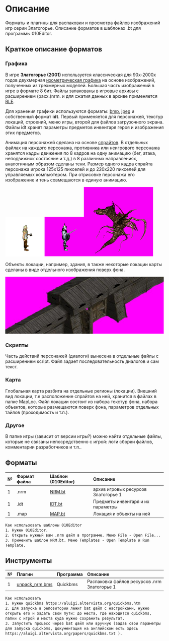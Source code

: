 # Описание

Форматы и плагины для распаковки и просмотра файлов изображений игр серии Златогорье. Описание форматов в шаблонах .bt для программы 010Editor.

## Краткое описание форматов

### Графика

В игре **Златогорье (2001)** используется классическая для 90х-2000х годов двухмерная [изометрическая графика](https://ru.wikipedia.org/wiki/%D0%98%D0%B7%D0%BE%D0%BC%D0%B5%D1%82%D1%80%D0%B8%D1%87%D0%B5%D1%81%D0%BA%D0%B0%D1%8F_%D0%B3%D1%80%D0%B0%D1%84%D0%B8%D0%BA%D0%B0_%D0%B2_%D0%BA%D0%BE%D0%BC%D0%BF%D1%8C%D1%8E%D1%82%D0%B5%D1%80%D0%BD%D1%8B%D1%85_%D0%B8%D0%B3%D1%80%D0%B0%D1%85) на основе изображений, полученных из трехмерных моделей. Большая часть изображений в игре в формате 8 бит. Файлы запакованы в игровые архивы с расширением (paxx.)nrm. и для сжатия данных в архиве применяется [RLE](https://ru.wikipedia.org/wiki/%D0%9A%D0%BE%D0%B4%D0%B8%D1%80%D0%BE%D0%B2%D0%B0%D0%BD%D0%B8%D0%B5_%D0%B4%D0%BB%D0%B8%D0%BD_%D1%81%D0%B5%D1%80%D0%B8%D0%B9).

Для хранения графики используются форматы: [bmp](https://ru.wikipedia.org/wiki/BMP), [jpeg](https://ru.wikipedia.org/wiki/JPEG) и собственный формат **idt**. Первый применяется для персонажей, текстур локаций, строений, меню игры, второй для файлов загрузочного экрана. Файлы idt хранят параметры предметов инвентаря героя и изображения этих предметов.

Анимация персонажей сделана на основе [спрайтов](https://ru.wikipedia.org/wiki/%D0%A1%D0%BF%D1%80%D0%B0%D0%B9%D1%82_(%D0%BA%D0%BE%D0%BC%D0%BF%D1%8C%D1%8E%D1%82%D0%B5%D1%80%D0%BD%D0%B0%D1%8F_%D0%B3%D1%80%D0%B0%D1%84%D0%B8%D0%BA%D0%B0)). В отдельных файлах на каждого персонажа, противника или неигрового персонажа хранятся кадры движения по 8 кадров на одну анимацию (бег, атака, неподвижнок состояние и т.д.) в 8 различных направлениях, аналогичным образом сделаны тени. Размер одного кадра спрайта персонажа игрока 125x125 пикселей и до 220x220 пикселей для управляемых компьютером. При отрисовке персонажа его изображение и тень совмещаются в единую анимацию.

![Attack!](attack1.gif)![Attack2!](attack2.gif)![move1!](move1.gif)

Объекты локации, например, здания, в также некоторые локации карты сделаны в виде отдельного изображения поверх фона. 

![Gates](gates.jpg)

### Скрипты

Часть действий персонажей (диалоги) вынесена в отдельные файлы с расширением script. Файл задает последовательность диалогов и сам текст.

### Карта

Глобальная карта разбита на отдельные регионы (локации). Внешний вид локации, т.е расположение спрайтов на ней, хранится в файлах в папке MapLoc. Файл локации состоит из набора текстур фона, набора объектов, которые размещаются поверх фона, параметров отдельных тайлов (проходимость и т.п.).

### Другое

В папке игры (зависит от версии игры?) можно найти отдельные файлы, которые не связаны непосредственно с игрой: логи сборки файлов, комментарии разработчиков и т.п..

## Форматы
 № | Формат файла       | Шаблон (010Editor)     |    Описание |
| :--- | :--------- | :----------- | :---------- |
| 1 | .nrm        | [NRM.bt](https://github.com/AlexKimov/goldenland-file-formats/blob/master/formats/010editor/NRM.bt)  |   архив игровых ресурсов Златогорье 1 |
| 1 | .idt        | [IDT.bt](https://github.com/AlexKimov/goldenland-file-formats/blob/master/formats/010editor/IDT.bt)  |  Предметы инвентаря и их параметры |
| 1 | .map       | [MAP.bt](https://github.com/AlexKimov/goldenland-file-formats/blob/master/formats/010editor/MAP.bt)  | Локация и объекты на ней |

    Как использовать шаблоны 010Editor
    1. Нужен 010Editor.
    2. Открыть нужный вам .nrm файл в программе. Меню File - Open File...
    3. Применить шаблон NRM.bt. Меню Templates - Open Template и Run Template.

## Инструменты

| № | Плагин       | Программа | Описание |  
| :--- | :--------- | :----------- | :---- | 
| 1 | [unpack_nrm.bms](https://github.com/AlexKimov/goldenland-file-formats/blob/master/sripts/quickbms/unpack_nrm.bms) | Quickbms | Распаковка файлов ресурсов .nrm  Златогорье 1 |

    Как использовать
    1. Нужен quickbms https://aluigi.altervista.org/quickbms.htm
    2. Для запуска в репозитории лежит bat файл с настройками, нужно открыть его и задать свои пути: до места, где находится quickbms, папки с игрой и места куда нужно сохранить результат.
    3. Запустить процесс через bat файл или вручную (задав свои параметры для запуска quickbms, документация на английском есть здесь https://aluigi.altervista.org/papers/quickbms.txt ). 
